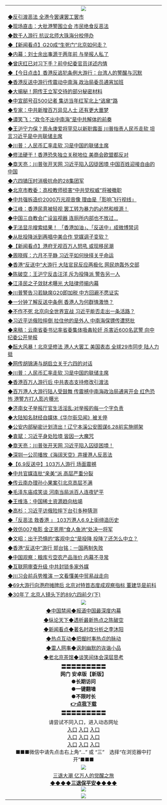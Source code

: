 <table>
  <tr>
    <td align=center><img src="https://github.com/gyhhx/image-upload/blob/master/3.jpg" /></td>
  </tr>
  <tr>
<td align=left>
<a href="http://cusbnbdtzcctk.global.ssl.fastly.net/oo.aspx?name=http://www.epochtimes.com/gb/19/6/12/n11316097.htm&key=byrubgbzsydi&from=gy">◆反引渡恶法 全港今罢课罢工罢市</a><br/>
</td>
   </tr>
<tr>
<td align=left>
<a href="https://cusbnbdtzcctk.global.ssl.fastly.net/oo.aspx?name=c1043267&key=byrubgbzsydi&from=gy">◆现场直击：大批港警围立会 市民绝食反恶法</a><br/></td>
  </tr>
  <tr>
<td align=left>
<a href="https://cusbnbdtzcctk.global.ssl.fastly.net/oo.aspx?name=c1043211&key=byrubgbzsydi&from=gy">◆数千人游行 抗议北师大珠海分校停办</a><br/></td>
 </tr>
  <tr>
<td align=left>
<a href="http://cusbnbdtzcctk.global.ssl.fastly.net/oo.aspx?name=c1043263&key=byrubgbzsydi&from=gy">◆【新闻看点】G20成“生死门”北京如何走？</a><br/></td>
 </tr>
   <tr>
<td align=left>
<a href="http://cusbnbdtzcctk.global.ssl.fastly.net/oo.aspx?name=http://www.secretchina.com/news/gb/2019/06/12/896678.html&key=byrubgbzsydi&from=gy">◆内幕：刘士余出事源于两年前 与举报人私了</a><br/></td>
   </tr> 
  <tr>
<td align=left>
<a href="http://cusbnbdtzcctk.global.ssl.fastly.net/oo.aspx?name=https://www.ntdtv.com/gb/2019/06/11/a102598282.html&key=byrubgbzsydi&from=gy">◆曾庆红已对习下手？前中纪委官员详述内情</a><br/></td>
  </tr> 
 <tr>
<td align=left>
<a href="http://cusbnbdtzcctk.global.ssl.fastly.net/oo.aspx?name=https://www.ntdtv.com/gb/2019/06/11/a102598577.html&key=byrubgbzsydi&from=gy">◆【今日点击】香港反逃犯条例大游行：台湾人的警醒与沉默</a><br/>
</td>
   </tr>
 <tr>
<td align=left>
<a href="http://cusbnbdtzcctk.global.ssl.fastly.net/oo.aspx?name=http://www.secretchina.com/news/gb/2019/06/10/896507.html&key=byrubgbzsydi&from=gy">◆香港反送中游行传震动中南海 政治局委员通宵加班</a><br/></td>
  </tr>
  <tr>
<td align=left>
<a href="http://cusbnbdtzcctk.global.ssl.fastly.net/oo.aspx?name=https://www.ntdtv.com/gb/2019/06/10/a102597438.html&key=byrubgbzsydi&from=gy">◆大揭秘！网传王立军交待的部分秘密材料</a><br/></td>
 </tr>
   <tr>
<td align=left>
<a href="http://cusbnbdtzcctk.global.ssl.fastly.net/oo.aspx?name=https://www.ntdtv.com/gb/2019/06/12/a102598958.html&key=byrubgbzsydi&from=gy">◆中宣部号召500记者 集访当年红军北上“逃窜”路</a><br/>
</td>
   </tr>
 <tr>
<td align=left>
<a href="http://cusbnbdtzcctk.global.ssl.fastly.net/oo.aspx?name=c1043178&key=byrubgbzsydi&from=gy">◆专家：中共新增百万异见人士 还有更大噩梦</a><br/></td>
  </tr>
  <tr>
<td align=left>
<a href="http://cusbnbdtzcctk.global.ssl.fastly.net/oo.aspx?name=c1043173&key=byrubgbzsydi&from=gy">◆谭笑飞：“政令不出中南海”是中共解体的前奏</a><br/></td>
 </tr>
  <tr>
<td align=left>
<a href="http://cusbnbdtzcctk.global.ssl.fastly.net/oo.aspx?name=c1042851&key=byrubgbzsydi&from=gy">◆王沪宁力保？周永康爱将罕见以新职露面 川普指责人民币走软 坦言习近平是中共联储主席</a><br/></td>
 </tr>
   <tr>
<td align=left>
<a href="http://cusbnbdtzcctk.global.ssl.fastly.net/oo.aspx?name=c1043167&key=byrubgbzsydi&from=gy">◆川普：人民币汇率走软 习是中国的联储主席</a><br/></td>
   </tr> 
  <tr>
<td align=left>
<a href="http://cusbnbdtzcctk.global.ssl.fastly.net/oo.aspx?name=c1043182&key=byrubgbzsydi&from=gy">◆修法硬干！香港恐失独立关税地位 美商会欧盟都反对</a><br/></td>
  </tr> 
 <tr>
<td align=left>
<a href="http://cusbnbdtzcctk.global.ssl.fastly.net/oo.aspx?name=c1043110&key=byrubgbzsydi&from=gy">◆章天亮：川普张开天网 习近平陷入囚徒困境 中国百姓迎接自由的中国</a><br/>
</td>
   </tr>
 <tr>
<td align=left>
<a href="http://cusbnbdtzcctk.global.ssl.fastly.net/oo.aspx?name=c1043116&key=byrubgbzsydi&from=gy">◆六四镇压时消极抗命的28集团军</a><br/>
</td>
   </tr>
 <tr>
<td align=left>
<a href="http://cusbnbdtzcctk.global.ssl.fastly.net/oo.aspx?name=c1043249&key=byrubgbzsydi&from=gy">◆北京市教委：高校教师损害“中共党权威”将被撤职</a><br/></td>
  </tr>
  <tr>
<td align=left>
<a href="http://cusbnbdtzcctk.global.ssl.fastly.net/oo.aspx?name=c1043248&key=byrubgbzsydi&from=gy">◆中共强拆造价2000万元观音像 理由是「影响飞行视线」</a><br/></td>
 </tr>
   <tr>
<td align=left>
<a href="http://cusbnbdtzcctk.global.ssl.fastly.net/oo.aspx?name=c1043316&key=byrubgbzsydi&from=gy">◆江峰：香港民意被轻视 罢工转为暴力的必然和根源！</a><br/>
</td>
   </tr>
 <tr>
<td align=left>
<a href="http://cusbnbdtzcctk.global.ssl.fastly.net/oo.aspx?name=c1043250&key=byrubgbzsydi&from=gy">◆中国三自教会广设监视器 连厕所内部也不放过…</a><br/>
</td>
   </tr>
<tr>
<td align=left>
<a href="https://cusbnbdtzcctk.global.ssl.fastly.net/oo.aspx?name=c1043259&key=byrubgbzsydi&from=gy">◆无法显示搜索结果！ 「香港加油」、「反送中」成微博禁词</a><br/>
</td>       
</tr> 
  <tr>
<td align=left>
<a href="http://cusbnbdtzcctk.global.ssl.fastly.net/oo.aspx?name=c1042989&key=byrubgbzsydi&from=gy">◆从批投降派到再唱中美合作 党媒调子变软？</a><br/>
</td>
   </tr>
<tr>
<td align=left>
<a href="https://cusbnbdtzcctk.global.ssl.fastly.net/oo.aspx?name=c1042918&key=byrubgbzsydi&from=gy">◆【新闻看点】港府无视百万人怒吼 或现移民潮</a><br/></td>
  </tr>
  <tr>
<td align=left>
<a href="https://cusbnbdtzcctk.global.ssl.fastly.net/oo.aspx?name=c1042990&key=byrubgbzsydi&from=gy">◆周晓辉：六月不平静 习近平如何抉择关乎命运</a><br/></td>
 </tr>
  <tr>
<td align=left>
<a href="http://cusbnbdtzcctk.global.ssl.fastly.net/oo.aspx?name=c1042991&key=byrubgbzsydi&from=gy">◆香港“反送中”大游行 大陆官民反应两极化 网民炮轰外交部</a><br/></td>
 </tr>
   <tr>
<td align=left>
<a href="http://cusbnbdtzcctk.global.ssl.fastly.net/oo.aspx?name=c1042895&key=byrubgbzsydi&from=gy">◆陈破空：王沪宁反击汪洋 斥为投降派 警告另一人</a><br/></td>
   </tr> 
  <tr>
<td align=left>
<a href="http://cusbnbdtzcctk.global.ssl.fastly.net/oo.aspx?name=https://www.ntdtv.com/gb/2019/06/10/a102597539.html&key=byrubgbzsydi&from=gy">◆江泽民之子敛财术曝光 大陆律师揭内幕</a><br/></td>
  </tr> 
 <tr>
<td align=left>
<a href="http://cusbnbdtzcctk.global.ssl.fastly.net/oo.aspx?name=https://www.ntdtv.com/gb/2019/06/10/a102597901.html&key=byrubgbzsydi&from=gy">◆川普警告习若缺席G20即加税 中方回避不愿证实</a><br/>
</td>
   </tr>
 <tr>
<td align=left>
<a href="http://cusbnbdtzcctk.global.ssl.fastly.net/oo.aspx?name=https://www.ntdtv.com/gb/2019/06/10/a102597357.html&key=byrubgbzsydi&from=gy">◆一分钟了解反送中条例 香港人为何群情激愤？</a><br/></td>
  </tr>
  <tr>
<td align=left>
<a href="http://cusbnbdtzcctk.global.ssl.fastly.net/oo.aspx?name=c1042908&key=byrubgbzsydi&from=gy">◆不作不死 北京向全世界宣战 习近平能否走出一条活路？</a><br/></td>
 </tr>
   <tr>
<td align=left>
<a href="http://cusbnbdtzcctk.global.ssl.fastly.net/oo.aspx?name=c1042904&key=byrubgbzsydi&from=gy">◆习近平访俄险摔倒 拉住他的是外人 中南海保镖传遭怒批</a><br/>
</td>
   </tr>
 <tr>
<td align=left>
<a href="http://cusbnbdtzcctk.global.ssl.fastly.net/oo.aspx?name=c1042807&key=byrubgbzsydi&from=gy">◆来稿：云南省委书记率省委集体吸毒轮奸 杀害近600名武警 向中纪委公开举报</a><br/></td>
  </tr>
  <tr>
<td align=left>
<a href="http://cusbnbdtzcctk.global.ssl.fastly.net/oo.aspx?name=c1042905&key=byrubgbzsydi&from=gy">◆酝大风暴！北京坚修法 港人大罢工 美国表态 全球29市同步 陆人力挺</a><br/></td>
 </tr>
  <tr>
<td align=left>
<a href="http://cusbnbdtzcctk.global.ssl.fastly.net/oo.aspx?name=c1042851&key=byrubgbzsydi&from=gy">◆网传胡锦涛与胡启立关于六四的对话</a><br/></td>
 </tr>
   <tr>
<td align=left>
<a href="http://cusbnbdtzcctk.global.ssl.fastly.net/oo.aspx?name=c1042966&key=byrubgbzsydi&from=gy">◆川普：人民币汇率走软 习是中国的联储主席</a><br/></td>
   </tr> 
  <tr>
<td align=left>
<a href="http://cusbnbdtzcctk.global.ssl.fastly.net/oo.aspx?name=c1042972&key=byrubgbzsydi&from=gy">◆香港百万人游行后 中共表态支持修改引渡法</a><br/></td>
  </tr> 
 <tr>
<td align=left>
<a href="http://cusbnbdtzcctk.global.ssl.fastly.net/oo.aspx?name=c1043034&key=byrubgbzsydi&from=gy">◆百万港人大游行陆人受鼓舞 传震撼中南海政治局通宵开会 红色恐怖 港警方打人影片曝光</a><br/>
</td>
   </tr>
 <tr>
<td align=left>
<a href="http://cusbnbdtzcctk.global.ssl.fastly.net/oo.aspx?name=c1042986&key=byrubgbzsydi&from=gy">◆济南女子举报厅官生活淫乱:对举报的每一个字负责</a><br/>
</td>
   </tr>
 <tr>
<td align=left>
<a href="http://cusbnbdtzcctk.global.ssl.fastly.net/oo.aspx?name=c1042913&key=byrubgbzsydi&from=gy">◆大陆知名财经自媒体《华尔街见闻》被关停</a><br/></td>
  </tr>
  <tr>
<td align=left>
<a href="http://cusbnbdtzcctk.global.ssl.fastly.net/oo.aspx?name=c1043063&key=byrubgbzsydi&from=gy">◆公安内部秘密计划流出！辽宁本溪公安图谋6.28前实施绑架</a><br/></td>
 </tr>
   <tr>
<td align=left>
<a href="http://cusbnbdtzcctk.global.ssl.fastly.net/oo.aspx?name=c1043047&key=byrubgbzsydi&from=gy">◆袁斌：习近平身处险境 皆因一大魔咒</a><br/>
</td>
   </tr>
 <tr>
<td align=left>
<a href="http://cusbnbdtzcctk.global.ssl.fastly.net/oo.aspx?name=c1043069&key=byrubgbzsydi&from=gy">◆章天亮：川普张开天网 习近平陷入囚徒困境！</a><br/>
</td>
   </tr>
<tr>
<td align=left>
<a href="https://cusbnbdtzcctk.global.ssl.fastly.net/oo.aspx?name=c1043000&key=byrubgbzsydi&from=gy">◆深圳一公司播放《海阔天空》声援港人反恶法</a><br/>
</td>       
</tr> 
  <tr>
<td align=left>
<a href="http://cusbnbdtzcctk.global.ssl.fastly.net/oo.aspx?name=http://www.epochtimes.com/gb/19/6/9/n11309911.htm&key=byrubgbzsydi&from=gy">◆【6.9反送中】103万人游行 场面震撼</a><br/>
</td>
   </tr>
<tr>
<td align=left>
<a href="https://cusbnbdtzcctk.global.ssl.fastly.net/oo.aspx?name=c1042653&key=byrubgbzsydi&from=gy">◆中共官媒连批“亲美”派 高层严重分裂</a><br/></td>
  </tr>
  <tr>
<td align=left>
<a href="https://cusbnbdtzcctk.global.ssl.fastly.net/oo.aspx?name=c1042607&key=byrubgbzsydi&from=gy">◆传云南办理孙小果案引北京高层不满</a><br/></td>
 </tr>
  <tr>
<td align=left>
<a href="http://cusbnbdtzcctk.global.ssl.fastly.net/oo.aspx?name=c1042633&key=byrubgbzsydi&from=gy">◆毛泽东庙成笑谈 河南当局派百人连夜铲平</a><br/></td>
 </tr>
   <tr>
<td align=left>
<a href="http://cusbnbdtzcctk.global.ssl.fastly.net/oo.aspx?name=c1042600&key=byrubgbzsydi&from=gy">◆王维洛：中国稀土资源趋向枯竭</a><br/></td>
   </tr> 
  <tr>
<td align=left>
<a href="http://cusbnbdtzcctk.global.ssl.fastly.net/oo.aspx?name=c1042655&key=byrubgbzsydi&from=gy">◆高杉：习近平访俄险摔下台引多种猜测</a><br/></td>
  </tr> 
 <tr>
<td align=left>
<a href="http://cusbnbdtzcctk.global.ssl.fastly.net/oo.aspx?name=http://www.soundofhope.org/gb/2019/06/09/n2946181.html&key=byrubgbzsydi&from=gy">◆「反恶法 救香港 」 103万港人6.9上街缔造历史</a><br/>
</td>
   </tr>
 <tr>
<td align=left>
<a href="http://cusbnbdtzcctk.global.ssl.fastly.net/oo.aspx?name=https://www.ntdtv.com/gb/2019/06/09/a102597070.html&key=byrubgbzsydi&from=gy">◆效仿007电影 金正恩用“食人鱼池”处决一将军</a><br/></td>
  </tr>
  <tr>
<td align=left>
<a href="http://cusbnbdtzcctk.global.ssl.fastly.net/oo.aspx?name=c1042691&key=byrubgbzsydi&from=gy">◆文昭：出于恐惧的“客观中立”是投降 投降了还怎么中立？</a><br/></td>
 </tr>
   <tr>
<td align=left>
<a href="http://cusbnbdtzcctk.global.ssl.fastly.net/oo.aspx?name=c1042648&key=byrubgbzsydi&from=gy">◆香港“反送中”游行 郭台铭：一国两制失败</a><br/>
</td>
   </tr>
 <tr>
<td align=left>
<a href="http://cusbnbdtzcctk.global.ssl.fastly.net/oo.aspx?name=c1042627&key=byrubgbzsydi&from=gy">◆中国观察：粮库亏空农产品涨价 内幕不寻常</a><br/></td>
  </tr>
  <tr>
<td align=left>
<a href="http://cusbnbdtzcctk.global.ssl.fastly.net/oo.aspx?name=c1042660&key=byrubgbzsydi&from=gy">◆互联网审查升级 中共封锁多家外媒</a><br/></td>
 </tr>
  <tr>
<td align=left>
<a href="http://cusbnbdtzcctk.global.ssl.fastly.net/oo.aspx?name=c1042628&key=byrubgbzsydi&from=gy">◆川习会前兵势推演 一文看懂美中贸易战走向</a><br/></td>
 </tr>
   <tr>
<td align=left>
<a href="http://cusbnbdtzcctk.global.ssl.fastly.net/oo.aspx?name=c1042675&key=byrubgbzsydi&from=gy">◆69大游行向港府摊牌后 北京对特首态度成观察指标 董建华是前科</a><br/></td>
   </tr> 
  <tr>
<td align=left>
<a href="http://cusbnbdtzcctk.global.ssl.fastly.net/oo.aspx?name=c1042629&key=byrubgbzsydi&from=gy">◆30年了 北京人镜头下的89六四前夕(下)</a><br/></td>
  </tr> 
  <tr>
    <td align=center><img src="https://github.com/gyhhx/image-upload/blob/master/2.jpg" /></td>
  </tr>
  <tr>
  <td align=center>
<a href="http://ctbtfdoocixoa.global.ssl.fastly.net/oo.aspx?name=c816860&key=ofejcfaxcltk&from=gy&tag=99733110">◆中国禁闻◆报道中国最深度内幕</a><br/>
   </tr>
  <tr>
     <td align=center>
<a href="http://ctbtfdoocixoa.global.ssl.fastly.net/oo.aspx?name=c816855&key=ofejcfaxcltk&from=gy&tag=997110">◆纵论天下◆透析最新热点之陈破空</a><br/>
   </tr>
   <tr>
      <td align=center>
<a href="http://ctbtfdoocixoa.global.ssl.fastly.net/oo.aspx?name=c838308&key=ofejcfaxcltk&from=gy&tag=9973110">◆新闻看点◆著名时政分析之李沐阳</a><br/>
   </tr>
   <tr>
     <td align=center>
<a href="http://ctbtfdoocixoa.global.ssl.fastly.net/oo.aspx?name=c816852&key=ofejcfaxcltk&from=gy&tag=9733110">◆热点互动◆把握时事热点的脉动</a><br/>
   </tr>
   <tr>
      <td align=center>
<a href="http://ctbtfdoocixoa.global.ssl.fastly.net/oo.aspx?name=c816694&key=ofejcfaxcltk&from=gy&tag=93310">◆雷人网事◆讽刺幽默的诙谐小品</a><br/>
   </tr>
   <tr>
    <td align=center>
<a href="http://ctbtfdoocixoa.global.ssl.fastly.net/oo.aspx?name=c816650&key=ofejcfaxcltk&from=gy&tag=9973110">◆老北京茶馆◆谈笑间体会深层思考</a><br/>
   </tr>
   <tr>
    <td align=center>
 <b>〓〓〓〓〓〓〓〓〓<br/>网门 安卓版【新版】<br/> ●长期访问<br/> ●一键翻墙<br/>  ●不限时长<br/> 
 <a href="https://share.weiyun.com/55gXO14">👉<b>点我下载</a><br/>〓〓〓〓〓〓〓〓〓<br/>
    </td>
    </tr>
   <tr>
    <td align=center>请尝试不同入口，进入动态网址<br/>
      <a href="https://s3.us-east-2.amazonaws.com/ogateo/show.htm">入口</a>
      <a href="https://s3.ca-central-1.amazonaws.com/ogatec/show.htm">入口</a>
      <a href="https://s3.ap-southeast-2.amazonaws.com/ogatey/show.htm">入口</a><br/>
      <a href="https://s3.ap-northeast-2.amazonaws.com/ogates/show.htm">入口</a>
      <a href="https://s3.eu-central-1.amazonaws.com/ogatef/show.htm">入口</a>
      <a href="https://s3.ap-south-1.amazonaws.com/ogatem/show.htm">入口</a><br/>
      <a href="https://s3-us-west-1.amazonaws.com/ogaten/show.htm">入口</a>
      <a href="https://s3.eu-west-2.amazonaws.com/ogatel/show.htm">入口</a>
      <a href="https://s3.ap-northeast-1.amazonaws.com/ogatet/show.htm">入口</a><br/>
      ■■■微信中请先点击右上角“...” 或 “三”　选择“在浏览器中打开”■■■<b><br/>
    </td>
  </tr>
  <tr>
    <td align=center><img src="https://github.com/gyhhx/image-upload/blob/master/3.jpg" /> </td>
</tr>
  <tr>  
  <td align=center>
  <a href="http://ctbtfdoocixoa.global.ssl.fastly.net/oo.aspx?name=c894205&key=ofejcfaxcltk&from=gy&tag=9973110">三退大潮 亿万人的觉醒之旅</a><br/>
      <a href="http://ctbtfdoocixoa.global.ssl.fastly.net/oo.aspx?name=ogQuit.aspx&key=ofejcfaxcltk&from=gy"><b>◆◆◆◆三退保平安◆◆◆◆<br/></a>
      <img src="https://github.com/gyhhx/image-upload/blob/master/3t.jpg" /><br/>
      </td>
  </tr>
   <tr>
    <td align=center><img src="https://raw.githubusercontent.com/oGate2/Up/master/oGate_640.jpg"/></td>
  </tr>
</table>


